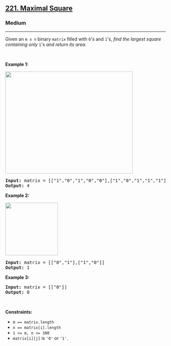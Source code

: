 <h2><a href="https://leetcode.com/problems/maximal-square/">221. Maximal Square</a></h2><h3>Medium</h3><hr><div style="user-select: auto;"><p style="user-select: auto;">Given an <code style="user-select: auto;">m x n</code> binary <code style="user-select: auto;">matrix</code> filled with <code style="user-select: auto;">0</code>'s and <code style="user-select: auto;">1</code>'s, <em style="user-select: auto;">find the largest square containing only</em> <code style="user-select: auto;">1</code>'s <em style="user-select: auto;">and return its area</em>.</p>

<p style="user-select: auto;">&nbsp;</p>
<p style="user-select: auto;"><strong style="user-select: auto;">Example 1:</strong></p>
<img alt="" src="https://assets.leetcode.com/uploads/2020/11/26/max1grid.jpg" style="width: 400px; height: 319px; user-select: auto;">
<pre style="user-select: auto;"><strong style="user-select: auto;">Input:</strong> matrix = [["1","0","1","0","0"],["1","0","1","1","1"],["1","1","1","1","1"],["1","0","0","1","0"]]
<strong style="user-select: auto;">Output:</strong> 4
</pre>

<p style="user-select: auto;"><strong style="user-select: auto;">Example 2:</strong></p>
<img alt="" src="https://assets.leetcode.com/uploads/2020/11/26/max2grid.jpg" style="width: 165px; height: 165px; user-select: auto;">
<pre style="user-select: auto;"><strong style="user-select: auto;">Input:</strong> matrix = [["0","1"],["1","0"]]
<strong style="user-select: auto;">Output:</strong> 1
</pre>

<p style="user-select: auto;"><strong style="user-select: auto;">Example 3:</strong></p>

<pre style="user-select: auto;"><strong style="user-select: auto;">Input:</strong> matrix = [["0"]]
<strong style="user-select: auto;">Output:</strong> 0
</pre>

<p style="user-select: auto;">&nbsp;</p>
<p style="user-select: auto;"><strong style="user-select: auto;">Constraints:</strong></p>

<ul style="user-select: auto;">
	<li style="user-select: auto;"><code style="user-select: auto;">m == matrix.length</code></li>
	<li style="user-select: auto;"><code style="user-select: auto;">n == matrix[i].length</code></li>
	<li style="user-select: auto;"><code style="user-select: auto;">1 &lt;= m, n &lt;= 300</code></li>
	<li style="user-select: auto;"><code style="user-select: auto;">matrix[i][j]</code> is <code style="user-select: auto;">'0'</code> or <code style="user-select: auto;">'1'</code>.</li>
</ul>
</div>